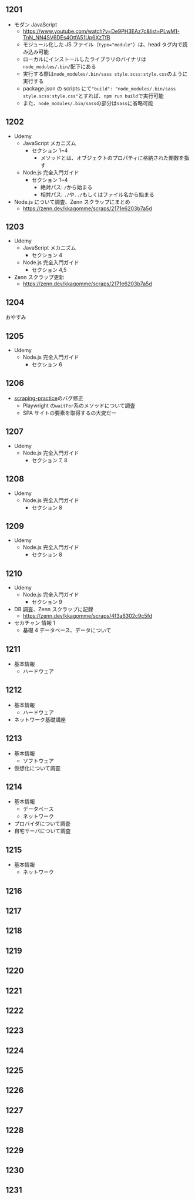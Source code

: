 ## 1201

- モダン JavaScript
  - https://www.youtube.com/watch?v=De9PH3EAz7c&list=PLwM1-TnN_NN4SV6DEs4OtfA51Up6XzTfB
  - モジュール化した JS ファイル（`type="module"`）は、head タグ内で読み込み可能
  - ローカルにインストールしたライブラリのバイナリは`node_modules/.bin/`配下にある
  - 実行する際は`node_modules/.bin/sass style.scss:style.css`のように実行する
  - package.json の scripts にて`"build": "node_modules/.bin/sass style.scss:style.css"`とすれば、`npm run build`で実行可能
  - また、`node_modules/.bin/sass`の部分は`sass`に省略可能

## 1202

- Udemy
  - JavaScript メカニズム
    - セクション 1~4
      - メソッドとは、オブジェクトのプロパティに格納された関数を指す
  - Node.js 完全入門ガイド
    - セクション 1~4
      - 絶対パス: `/`から始まる
      - 相対パス: `./`や`../`もしくはファイル名から始まる
- Node.js について調査、Zenn スクラップにまとめ
  - https://zenn.dev/kkagomme/scraps/2171e6203b7a5d

## 1203

- Udemy
  - JavaScript メカニズム
    - セクション 4
  - Node.js 完全入門ガイド
    - セクション 4,5
- Zenn スクラップ更新
  - https://zenn.dev/kkagomme/scraps/2171e6203b7a5d

## 1204

おやすみ

## 1205

- Udemy
  - Node.js 完全入門ガイド
    - セクション 6

## 1206

- [scraping-practice](https://github.com/kagomen/scraping-practice)のバグ修正
  - Playwright の`waitFor`系のメソッドについて調査
  - SPA サイトの要素を取得するの大変だー

## 1207

- Udemy
  - Node.js 完全入門ガイド
    - セクション 7, 8

## 1208

- Udemy
  - Node.js 完全入門ガイド
    - セクション 8

## 1209

- Udemy
  - Node.js 完全入門ガイド
    - セクション 8

## 1210

- Udemy
  - Node.js 完全入門ガイド
    - セクション 9
- DB 調査、Zenn スクラップに記録
  - https://zenn.dev/kkagomme/scraps/4f3a6302c9c5fd
- セカチャン 情報 1
  - 基礎 4 データベース、データについて

## 1211

- 基本情報
  - ハードウェア

## 1212

- 基本情報
  - ハードウェア
- ネットワーク基礎講座

## 1213

- 基本情報
  - ソフトウェア
- 仮想化について調査

## 1214

- 基本情報
  - データベース
  - ネットワーク
- プロバイダについて調査
- 自宅サーバについて調査

## 1215

- 基本情報
  - ネットワーク

## 1216

## 1217

## 1218

## 1219

## 1220

## 1221

## 1222

## 1223

## 1224

## 1225

## 1226

## 1227

## 1228

## 1229

## 1230

## 1231
